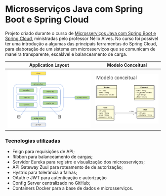 # Microsserviços Java com Spring Boot e Spring Cloud
Projeto criado durante o curso de [Microsserviços Java com Spring Boot e Spring Cloud](https://www.udemy.com/course/microsservicos-java-spring-cloud), ministradas pelo professor Nélio Alves. No curso foi possível ter uma introdução a algumas das principais ferramentas do Spring Cloud, para elaboração de um sistema em microsserviços que se comunicam de maneira transparente, escalável e balanceamento de carga.

Application Layout         |  Modelo Conceitual
:-------------------------:|:-------------------------:
<img src="https://github.com/jbsousa/ms_course/blob/main/layout.png" width="auto" height="auto">| <img src="https://github.com/jbsousa/ms_course/blob/main/conceptual_model.png" width="auto" height="auto">

### Tecnologias utilizadas
- Feign para requisições de API;
- Ribbon para balanceamento de cargas;
- Servidor Eureka para registro e visualização dos microsserviços;
- API Gateway Zuul para roteamento de de autorização;
- Hystrix para tolerância a falhas;
- OAuth e JWT para autenticação e autorização 
- Config Server centralizado no GitHub;
- Containers Docker para a base de dados e microsserviços.
